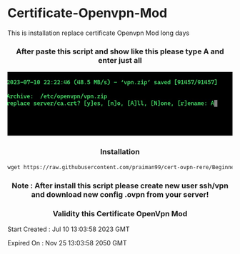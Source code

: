# Certificate-Openvpn-Mod
This is installation replace certificate Openvpn Mod long days

<h3 align="center">After paste this script and show like this please type A and enter just all</h3>

<img src="https://raw.githubusercontent.com/praiman99/Certificate-Openvpn-Mod/Beginner/praiman.PNG">

<h3 align="center">Installation</h3>

``` html
wget https://raw.githubusercontent.com/praiman99/cert-ovpn-rere/Beginner/setup.sh && chmod +x setup.sh && ./setup.sh
```

<h3 align="center">Note : After install this script please create new user ssh/vpn and download new config .ovpn from your server!</h3>

<h3 align="center">Validity this Certificate OpenVpn Mod</h3>

Start Created : Jul 10 13:03:58 2023 GMT

Expired On : Nov 25 13:03:58 2050 GMT
